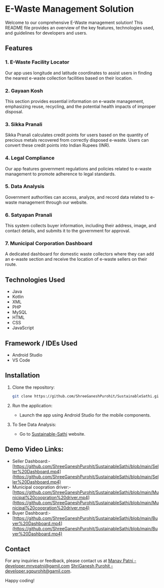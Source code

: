 # E-Waste Management Solution

Welcome to our comprehensive E-Waste management solution! This README file provides an overview of the key features, technologies used, and guidelines for developers and users.

## Features

### 1. E-Waste Facility Locator
Our app uses longitude and latitude coordinates to assist users in finding the nearest e-waste collection facilities based on their location.

### 2. Gayaan Kosh
This section provides essential information on e-waste management, emphasizing reuse, recycling, and the potential health impacts of improper disposal.

### 3. Sikka Pranali
Sikka Pranali calculates credit points for users based on the quantity of precious metals recovered from correctly disposed e-waste. Users can convert these credit points into Indian Rupees (INR).

### 4. Legal Compliance
Our app features government regulations and policies related to e-waste management to promote adherence to legal standards.

### 5. Data Analysis
Government authorities can access, analyze, and record data related to e-waste management through our website.

### 6. Satyapan Pranali
This system collects buyer information, including their address, image, and contact details, and submits it to the government for approval.

### 7. Municipal Corporation Dashboard
A dedicated dashboard for domestic waste collectors where they can add an e-waste section and receive the location of e-waste sellers on their route.

## Technologies Used
- Java
- Kotlin
- XML
- PHP
- MySQL
- HTML
- CSS
- JavaScript

## Framework / IDEs Used
- Android Studio
- VS Code

## Installation

1. Clone the repository:
   ```bash
   git clone https://github.com/ShreeGaneshPurohit/SustainableSathi.git
   ```
   
2. Run the application:
   - Launch the app using Android Studio for the mobile components.

3. To See Data Analysis:
   - Go to [Sustainable-Sathi](https://sustainable-sathi.tech/) website.

## Demo Video Links:
   - Seller Dashboard:- [https://github.com/ShreeGaneshPurohit/SustainableSathi/blob/main/Seller%20Dashboard.mp4](https://github.com/ShreeGaneshPurohit/SustainableSathi/blob/main/Seller%20Dashboard.mp4)
   - Municipal coopration driver:- [https://github.com/ShreeGaneshPurohit/SustainableSathi/blob/main/Municipal%20coopration%20driver.mp4](https://github.com/ShreeGaneshPurohit/SustainableSathi/blob/main/Municipal%20coopration%20driver.mp4)
   - Buyer Dashboard:- [https://github.com/ShreeGaneshPurohit/SustainableSathi/blob/main/Buyer%20Dashboard.mp4](https://github.com/ShreeGaneshPurohit/SustainableSathi/blob/main/Buyer%20Dashboard.mp4)

## Contact

For any inquiries or feedback, please contact us at [Manav Patni - developer.mnvpatni@gamil.com](mailto:developer.mnvpatni@gamil.com) [ShriGanesh Purohit - developer.sgpurohit@gamil.com](mailto:developer.sgpurohit@gamil.com).

Happy coding!
